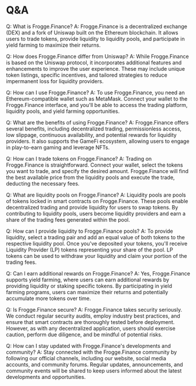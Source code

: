 # Q&A

Q: What is Frogge.Finance?
A: Frogge.Finance is a decentralized exchange (DEX) and a fork of Uniswap built on the Ethereum blockchain. It allows users to trade tokens, provide liquidity to liquidity pools, and participate in yield farming to maximize their returns.

Q: How does Frogge.Finance differ from Uniswap?
A: While Frogge.Finance is based on the Uniswap protocol, it incorporates additional features and enhancements to improve the user experience. These may include unique token listings, specific incentives, and tailored strategies to reduce impermanent loss for liquidity providers.

Q: How can I use Frogge.Finance?
A: To use Frogge.Finance, you need an Ethereum-compatible wallet such as MetaMask. Connect your wallet to the Frogge.Finance interface, and you'll be able to access the trading platform, liquidity pools, and yield farming opportunities.

Q: What are the benefits of using Frogge.Finance?
A: Frogge.Finance offers several benefits, including decentralized trading, permissionless access, low slippage, continuous availability, and potential rewards for liquidity providers. It also supports the GameFi ecosystem, allowing users to engage in play-to-earn gaming and leverage NFTs.

Q: How can I trade tokens on Frogge.Finance?
A: Trading on Frogge.Finance is straightforward. Connect your wallet, select the tokens you want to trade, and specify the desired amount. Frogge.Finance will find the best available price from the liquidity pools and execute the trade, deducting the necessary fees.

Q: What are liquidity pools on Frogge.Finance?
A: Liquidity pools are pools of tokens locked in smart contracts on Frogge.Finance. These pools enable decentralized trading and provide liquidity for users to swap tokens. By contributing to liquidity pools, users become liquidity providers and earn a share of the trading fees generated within the pool.

Q: How can I provide liquidity to Frogge.Finance pools?
A: To provide liquidity, select a trading pair and add an equal value of both tokens to the respective liquidity pool. Once you've deposited your tokens, you'll receive Liquidity Provider (LP) tokens representing your share of the pool. LP tokens can be used to withdraw your liquidity and claim your portion of the trading fees.

Q: Can I earn additional rewards on Frogge.Finance?
A: Yes, Frogge.Finance supports yield farming, where users can earn additional rewards by providing liquidity or staking specific tokens. By participating in yield farming programs, users can maximize their returns and potentially accumulate more tokens over time.

Q: Is Frogge.Finance secure?
A: Frogge.Finance takes security seriously. We conduct regular security audits, employ industry best practices, and ensure that smart contracts are thoroughly tested before deployment. However, as with any decentralized application, users should exercise caution, perform due diligence, and be mindful of potential risks.

Q: How can I stay updated with Frogge.Finance's developments and community?
A: Stay connected with the Frogge.Finance community by following our official channels, including our website, social media accounts, and community forums. Regular updates, announcements, and community events will be shared to keep users informed about the latest developments and opportunities.